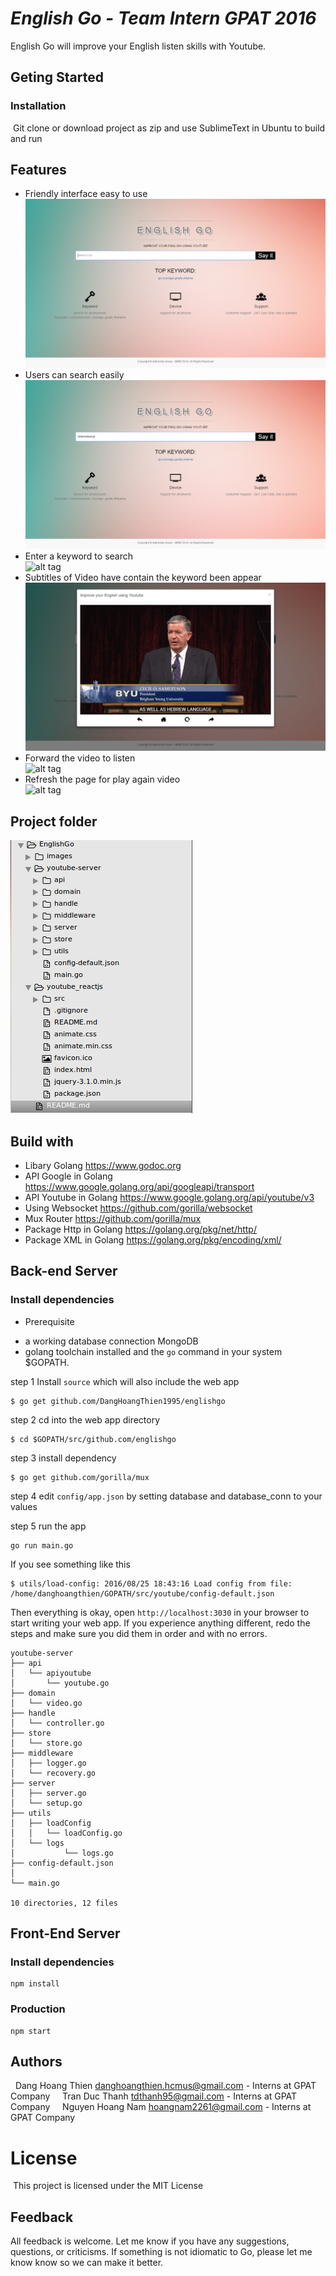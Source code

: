 ***English Go - Team Intern GPAT 2016***
======================================

English Go will improve your English listen skills with Youtube.
## Geting Started

### Installation
&nbsp;Git clone or download project as zip and use SublimeText in Ubuntu to build and run
## Features
* Friendly interface easy to use<br />
  ![alt tag](images/1.png)
* Users can search easily<br />
  ![alt tag](images/2.png)
* Enter a keyword to search<br />
  ![alt tag](images/3.gif)
* Subtitles of Video have contain the keyword been appear<br />
  ![alt tag](images/4.png)
* Forward the video to listen<br />
  ![alt tag](images/5.gif)
* Refresh the page for play again video<br />
  ![alt tag](images/6.gif)


## Project folder
![alt tag](images/pr.png)<br />


## Build with
* Libary Golang <https://www.godoc.org>
* API Google in Golang <https://www.google.golang.org/api/googleapi/transport>
* API Youtube in Golang <https://www.google.golang.org/api/youtube/v3>
* Using Websocket <https://github.com/gorilla/websocket>
* Mux Router <https://github.com/gorilla/mux>
* Package Http in Golang <https://golang.org/pkg/net/http/>
* Package XML in Golang <https://golang.org/pkg/encoding/xml/>

## Back-end Server

### Install dependencies

* Prerequisite
 - a working database connection MongoDB
 - golang toolchain installed and the `go` command in your system $GOPATH.

step 1 Install `source` which will also include the web app

	$ go get github.com/DangHoangThien1995/englishgo

step 2 cd into the web app directory

	$ cd $GOPATH/src/github.com/englishgo

step 3 install dependency

	$ go get github.com/gorilla/mux

step 4 edit `config/app.json` by setting database and database_conn to your values

step 5 run the app

	go run main.go

If you see something like this

	$ utils/load-config: 2016/08/25 18:43:16 Load config from file:  /home/danghoangthien/GOPATH/src/youtube/config-default.json


Then everything is okay, open `http://localhost:3030` in your browser to start writing your web app.
If you experience anything different, redo the steps and make sure you did them in order and with no errors.

```shell
youtube-server
├── api
│   └── apiyoutube
│		└── youtube.go
├── domain
│   └── video.go
├── handle
│   └── controller.go
├── store
│   └── store.go
├── middleware
│   ├── logger.go
│   └── recovery.go
├── server
│   ├── server.go
│   └── setup.go
├── utils
│   ├── loadConfig
│   │	└── loadConfig.go
│   └── logs
│			└── logs.go
├── config-default.json
│		
└── main.go

10 directories, 12 files
```

## Front-End Server


### Install dependencies

```
npm install
```

### Production

```
npm start
```

## Authors
 &nbsp; Dang Hoang Thien <danghoangthien.hcmus@gmail.com> - Interns at GPAT Company
 &nbsp;&nbsp;&nbsp; Tran Duc Thanh <tdthanh95@gmail.com> - Interns at GPAT Company
 &nbsp;&nbsp;&nbsp; Nguyen Hoang Nam <hoangnam2261@gmail.com> - Interns at GPAT Company
# License
&nbsp;This project is licensed under the MIT License

## Feedback

All feedback is welcome. Let me know if you have any suggestions, questions, or criticisms. 
If something is not idiomatic to Go, please let me know know so we can make it better.
